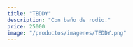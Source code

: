 ```yaml
---
title: "TEDDY"
description: "Con baño de rodio."
price: 25000
image: "/productos/imagenes/TEDDY.png"
---
```


